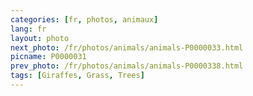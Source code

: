 ```yaml
---
categories: [fr, photos, animaux]
lang: fr
layout: photo
next_photo: /fr/photos/animals/animals-P0000033.html
picname: P0000031
prev_photo: /fr/photos/animals/animals-P0000338.html
tags: [Giraffes, Grass, Trees]
---
```

